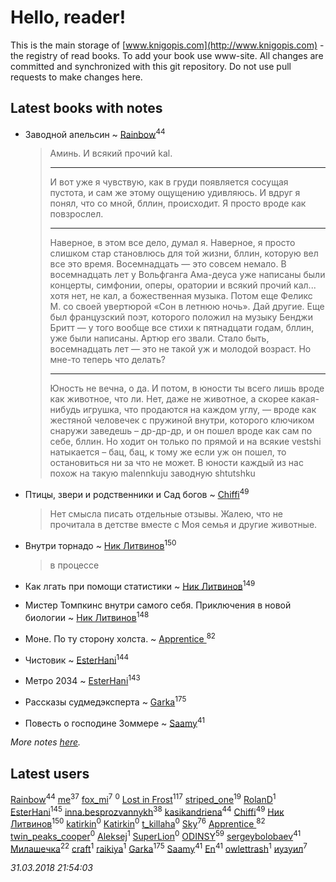# Hello, reader!
This is the main storage of [www.knigopis.com](http://www.knigopis.com) - the registry of read books.
To add your book use www-site. All changes are committed and synchronized with this git repository.
Do not use pull requests to make changes here.


## Latest books with notes
* Заводной апельсин ~ [Rainbow](users/109/109787328219839805802-google)<sup>44</sup>
    > Аминь. И всякий прочий kal.
    > ***
    > И вот уже я чувствую, как в груди появляется сосущая пустота, и сам же этому ощущению удивляюсь. И вдруг я понял, что со мной, бллин, происходит. Я просто вроде как повзрослел.
    > ***
    > Наверное, в этом все дело, думал я. Наверное, я просто слишком стар становлюсь для той жизни, бллин, которую вел все это время. Восемнадцать — это совсем немало. В восемнадцать лет у Вольфганга Ама-деуса уже написаны были концерты, симфонии, оперы, оратории и всякий прочий кaл... хотя нет, не кaл, а божественная музыка. Потом еще Феликс М. со своей увертюрой «Сон в летнюю ночь». Дай другие. Еще был французский поэт, которого положил на музыку Бенджи Бритт — у того вообще все стихи к пятнадцати годам, бллин, уже были написаны. Артюр его звали. Стало быть, восемнадцать лет — это не такой уж и молодой возраст. Но мне-то теперь что делать?
    > ***
    > Юность не вечна, о да. И потом, в юности ты всего лишь вроде как животное, что ли. Нет, даже не животное, а скорее какая-нибудь игрушка, что продаются на каждом углу, — вроде как жестяной человечек с пружиной внутри, которого ключиком снаружи заведешь – др-др-др, и он пошел вроде как сам по себе, бллин. Но ходит он только по прямой и на всякие vestshi натыкается – бац, бац, к тому же если уж он пошел, то остановиться ни за что не может. В юности каждый из нас похож на такую malennkuju заводную shtutshku

* Птицы, звери и родственники        и    Сад богов ~ [Chiffi](users/105/105831994080785626680-google)<sup>49</sup>
    > Нет смысла писать отдельные отзывы. Жалею,  что не прочитала в детстве вместе с Моя семья и другие животные.

* Внутри торнадо ~ [Ник Литвинов](users/241/241974816-vkontakte)<sup>150</sup>
    > в процессе

* Как лгать при помощи статистики ~ [Ник Литвинов](users/241/241974816-vkontakte)<sup>149</sup>

* Мистер Томпкинс внутри самого себя. Приключения в новой биологии ~ [Ник Литвинов](users/241/241974816-vkontakte)<sup>148</sup>

* Моне. По ту сторону холста. ~ [Apprentice ](users/528/52821952-vkontakte)<sup>82</sup>

* Чистовик ~ [EsterHani](users/305/30558181-vkontakte)<sup>144</sup>

* Метро 2034 ~ [EsterHani](users/305/30558181-vkontakte)<sup>143</sup>

* Рассказы судмедэксперта ~ [Garka](users/115/115753719718250012620-google)<sup>175</sup>

* Повесть о господине Зоммере ~ [Saamy](users/115/115226508-vkontakte)<sup>41</sup>


_More notes [here](latest_books_with_notes.md)._


## Latest users
[Rainbow](users/109/109787328219839805802-google)<sup>44</sup> 
[me](users/381/381417697-yandex)<sup>37</sup> 
[fox_mi](users/220/220022778-vkontakte)<sup>7</sup> 
[](users/115/115826717712507836033-google)<sup>0</sup> 
[Lost in Frost](users/103/103293621948650602575-google)<sup>117</sup> 
[striped_one](users/249/249815548-vkontakte)<sup>19</sup> 
[RolanD](users/174/17491858816989224292-mailru)<sup>1</sup> 
[EsterHani](users/305/30558181-vkontakte)<sup>145</sup> 
[inna.besprozvannykh](users/733/73323849-yandex)<sup>38</sup> 
[kasikandriena](users/152/152488954-vkontakte)<sup>44</sup> 
[Chiffi](users/105/105831994080785626680-google)<sup>49</sup> 
[Ник Литвинов](users/241/241974816-vkontakte)<sup>150</sup> 
[katirkin](users/104/10432558-vkontakte)<sup>0</sup> 
[Katirkin](users/102/10203861245118662-facebook)<sup>0</sup> 
[t_killaha](users/527/52723738-vkontakte)<sup>0</sup> 
[Sky](users/118/118049897850017649660-google)<sup>76</sup> 
[Apprentice ](users/528/52821952-vkontakte)<sup>82</sup> 
[twin_peaks_cooper](users/160/160781443-vkontakte)<sup>0</sup> 
[Aleksej](users/100/100002659210723-facebook)<sup>1</sup> 
[SuperLion](users/107/107736809531847537707-google)<sup>0</sup> 
[ODINSY](users/100/100978570902186865324-google)<sup>59</sup> 
[sergeybolobaev](users/112/112205967961310617540-google)<sup>41</sup> 
[Милашечка](users/200/200601396-vkontakte)<sup>22</sup> 
[craft](users/109/109631074460726923652-google)<sup>1</sup> 
[raikiya](users/102/102746239851115121741-google)<sup>1</sup> 
[Garka](users/115/115753719718250012620-google)<sup>175</sup> 
[Saamy](users/115/115226508-vkontakte)<sup>41</sup> 
[En](users/333/333646551-vkontakte)<sup>41</sup> 
[owlettrash](users/278/278096395-yandex)<sup>1</sup> 
[иузуил](users/238/238356806-vkontakte)<sup>7</sup> 


_31.03.2018 21:54:03_
